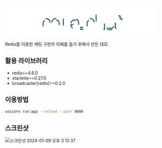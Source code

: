 ![coredot-chat-demo](logo.svg)

Redis를 이용한 채팅 구현의 이해를 돕기 위해서 만든 데모.

## 활용 라이브러리
- redis==4.6.0
- starlette==0.27.0
- broadcaster[redis]==0.2.0

## 이용방법
```bash
uvicorn run:app --reload --port 8000
```

## 스크린샷
![스크린샷 2024-01-09 오후 3 13 37](https://github.com/CoreDotToday/coredot-chat-demo/assets/5226919/be19882a-ce3f-4d49-8b40-a21a4c1dfb1e)
